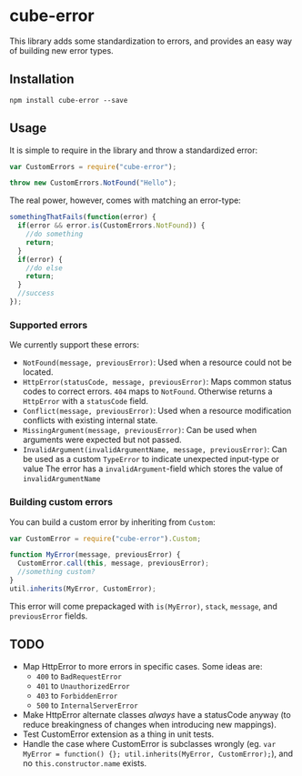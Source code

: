 cube-error
==========

This library adds some standardization to errors, and provides an easy way of building new error types.

Installation
------------

    npm install cube-error --save

Usage
-----

It is simple to require in the library and throw a standardized error:

```js
var CustomErrors = require("cube-error");

throw new CustomErrors.NotFound("Hello");
```

The real power, however, comes with matching an error-type:

```js
somethingThatFails(function(error) {
  if(error && error.is(CustomErrors.NotFound)) {
    //do something
    return;
  }
  if(error) {
    //do else
    return;
  }
  //success
});
```

### Supported errors

We currently support these errors:

- `NotFound(message, previousError)`:
  Used when a resource could not be located.
- `HttpError(statusCode, message, previousError)`:
  Maps common status codes to correct errors.
  `404` maps to `NotFound`.
  Otherwise returns a `HttpError` with a `statusCode` field.
- `Conflict(message, previousError)`:
  Used when a resource modification conflicts with existing internal state.
- `MissingArgument(message, previousError)`:
  Can be used when arguments were expected but not passed. 
- `InvalidArgument(invalidArgumentName, message, previousError)`:
  Can be used as a custom `TypeError` to indicate unexpected input-type or value
  The error has a `invalidArgument`-field which stores the value of `invalidArgumentName`

### Building custom errors

You can build a custom error by inheriting from `Custom`:

```js
var CustomError = require("cube-error").Custom;

function MyError(message, previousError) {
  CustomError.call(this, message, previousError);
  //something custom?
}
util.inherits(MyError, CustomError);
```

This error will come prepackaged with `is(MyError)`, `stack`, `message`, and `previousError` fields.

TODO
----

- Map HttpError to more errors in specific cases.
  Some ideas are:
  - `400` to `BadRequestError`
  - `401` to `UnauthorizedError`
  - `403` to `ForbiddenError`
  - `500` to `InternalServerError`
- Make HttpError alternate classes *always* have a statusCode anyway (to reduce breakingness of changes when introducing new mappings).
- Test CustomError extension as a thing in unit tests.
- Handle the case where CustomError is subclasses wrongly (eg. `var MyError = function() {}; util.inherits(MyError, CustomError);`), and no `this.constructor.name` exists.
